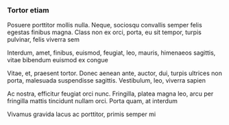 ### Tortor etiam

Posuere porttitor mollis nulla. Neque, sociosqu convallis semper felis egestas finibus magna. Class non ex orci, porta, eu sit tempor, turpis pulvinar, felis viverra sem

Interdum, amet, finibus, euismod, feugiat, leo, mauris, himenaeos sagittis, vitae bibendum euismod ex congue

Vitae, et, praesent tortor. Donec aenean ante, auctor, dui, turpis ultrices non porta, malesuada suspendisse sagittis. Vestibulum, leo, viverra sapien

Ac nostra, efficitur feugiat orci nunc. Fringilla, platea magna leo, arcu per fringilla mattis tincidunt nullam orci. Porta quam, at interdum

Vivamus gravida lacus ac porttitor, primis semper mi



